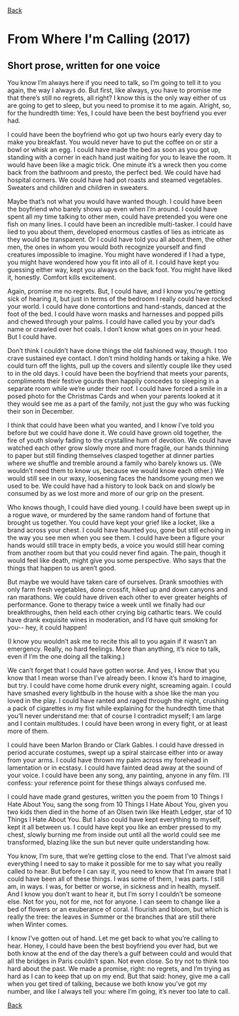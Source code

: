 [Back](/index.md) 
# From Where I'm Calling (2017)
## Short prose, written for one voice
You know I’m always here if you need to talk, so I’m going to tell it to you again, the way I always do. But first, like always, you have to promise me that there’s still no regrets, all right? I know this is the only way either of us are going to get to sleep, but you need to promise it to me again. Alright, so, for the hundredth time: Yes, I could have been the best boyfriend you ever had.

I could have been the boyfriend who got up two hours early every day to make you breakfast. You would never have to put the coffee on or stir a bowl or whisk an egg. I could have made the bed as soon as you got up, standing with a corner in each hand just waiting for you to leave the room. It would have been like a magic trick. One minute it’s a wreck then you come back from the bathroom and presto, the perfect bed. We could have had hospital corners. We could have had pot roasts and steamed vegetables. Sweaters and children and children in sweaters. 

Maybe that’s not what you would have wanted though. I could have been the boyfriend who barely shows up even when I’m around. I could have spent all my time talking to other men, could have pretended you were one fish on many lines. I could have been an incredible multi-tasker. I could have lied to you about them, developed enormous castles of lies as intricate as they would be transparent. Or I could have told you all about them, the other men, the ones in whom you would both recognize yourself and find creatures impossible to imagine. You might have wondered if I had a type, you might have wondered how you fit into all of it. I could have kept you guessing either way, kept you always on the back foot. You might have liked it, honestly. Comfort kills excitement.

Again, promise me no regrets. But, I could have, and I know you’re getting sick of hearing it, but just in terms of the bedroom I really could have rocked your world. I could have done contortions and hand-stands, danced at the foot of the bed. I could have worn masks and harnesses and popped pills and chewed through your palms. I could have called you by your dad’s name or crawled over hot coals. I don’t know what goes on in your head. But I could have.

Don’t think I couldn’t have done things the old fashioned way, though. I too crave sustained eye contact. I don’t mind holding hands or taking a hike. We could turn off the lights, pull up the covers and silently couple like they used to in the old days. I could have been the boyfriend that meets your parents, compliments their festive gourds then happily concedes to sleeping in a separate room while we’re under their roof. I could have forced a smile in a posed photo for the Christmas Cards and when your parents looked at it they would see me as a part of the family, not just the guy who was fucking their son in December.

I think that could have been what you wanted, and I know I’ve told you before but we could have done it. We could have grown old together, the fire of youth slowly fading to the crystalline hum of devotion. We could have watched each other grow slowly more and more fragile, our hands thinning to paper but still finding themselves clasped together at dinner parties where we shuffle and tremble around a family who barely knows us. (We wouldn’t need them to know us, because we would know each other.) We would still see in our waxy, loosening faces the handsome young men we used to be. We could have had a history to look back on and slowly be consumed by as we lost more and more of our grip on the present.

Who knows though, I could have died young. I could have been swept up in a rogue wave, or murdered by the same random hand of fortune that brought us together. You could have kept your grief like a locket, like a brand across your chest. I could have haunted you, gone but still echoing in the way you see men when you see them. I could have been a figure your hands would still trace in empty beds, a voice you would still hear coming from another room but that you could never find again. The pain, though it would feel like death, might give you some perspective. Who says that the things that happen to us aren’t good.

But maybe we would have taken care of ourselves. Drank smoothies with only farm fresh vegetables, done crossfit, hiked up and down canyons and ran marathons. We could have driven each other to ever greater heights of performance. Gone to therapy twice a week until we finally had our breakthroughs, then held each other crying big cathartic tears. We could have drank exquisite wines in moderation, and I’d have quit smoking for you-- hey, it could happen!

(I know you wouldn’t ask me to recite this all to you again if it wasn’t an emergency. Really, no hard feelings. More than anything, it’s nice to talk, even if I’m the one doing all the talking.)

We can’t forget that I could have gotten worse. And yes, I know that you know that I mean worse than I’ve already been. I know it’s hard to imagine, but try. I could have come home drunk every night, screaming again. I could have smashed every lightbulb in the house with a shoe like the man you loved in the play. I could have ranted and raged through the night, crushing a pack of cigarettes in my fist while explaining for the hundredth time that you’ll never understand me: that of course I contradict myself; I am large and I contain multitudes. I could have been wrong in every fight, or at least more of them.

I could have been Marlon Brando or Clark Gables. I could have dressed in period accurate costumes, swept up a spiral staircase either into or away from your arms. I could have thrown my palm across my forehead in lamentation or in ecstasy. I could have fainted dead away at the sound of your voice.  I could have been any song, any painting, anyone in any film. I’ll confess: your reference point for these things always confused me.

I could have made grand gestures, written you the poem from 10 Things I Hate About You, sang the song from 10 Things I Hate About You, given you two kids then died in the home of an Olsen twin like Heath Ledger, star of 10 Things I Hate About You. But I also could have kept everything to myself, kept it all between us. I could have kept you like an ember pressed to my chest, slowly burning me from inside out until all the world could see me transformed, blazing like the sun but never quite understanding how.

You know, I’m sure, that we’re getting close to the end. That I’ve almost said everything I need to say to make it possible for me to say what you really called to hear. But before I can say it, you need to know that I’m aware that I could have been all of these things. I was some of them, I was parts. I still am, in ways. I was, for better or worse, in sickness and in health, myself. And I know you don’t want to hear it, but I’m sorry I couldn’t be someone else. Not for you, not for me, not for anyone. I can seem to change like a bed of flowers or an exuberance of coral. I flourish and bloom, but which is really the tree: the leaves in Summer or the branches that are still there when Winter comes.

I know I’ve gotten out of hand. Let me get back to what you’re calling to hear. Honey, I could have been the best boyfriend you ever had, but we both know at the end of the day there’s a gulf between could and would that all the bridges in Paris couldn’t span. Not even close. So try not to think too hard about the past. We made a promise, right: no regrets, and I’m trying as hard as I can to keep that up on my end. But that said: honey, give me a call when you get tired of talking, because we both know you’ve got my number, and like I always tell you: where I’m going, it’s never too late to call.

[Back](/index.md)